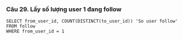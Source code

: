 ### Câu 29. Lấy số lượng user 1 đang follow
```
SELECT from_user_id, COUNT(DISTINCT(to_user_id)) 'So user follow'
FROM follow
WHERE from_user_id = 1
```